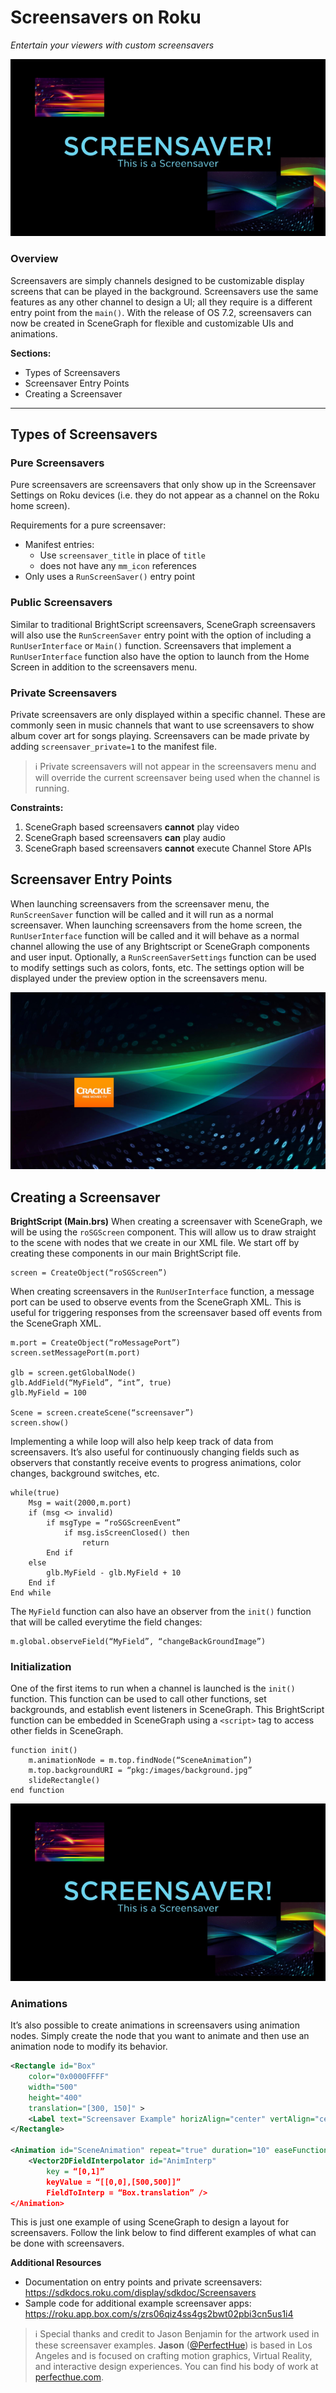 # Screensavers on Roku

_Entertain your viewers with custom screensavers_

![Sample Screensaver](../../images/screensaver-preview.png)

### Overview

Screensavers are simply channels designed to be customizable display screens that can be played in the background. Screensavers use the same features as any other channel to design a UI; all they require is a different entry point from the `main()`. With the release of OS 7.2, screensavers can now be created in SceneGraph for flexible and customizable UIs and animations.

**Sections:**
* Types of Screensavers
* Screensaver Entry Points
* Creating a Screensaver

---

## Types of Screensavers

### Pure Screensavers

Pure screensavers are screensavers that only show up in the Screensaver Settings on Roku devices (i.e. they do not appear as a channel on the Roku home screen).

Requirements for a pure screensaver:
* Manifest entries:
  * Use `screensaver_title` in place of `title`
  * does not have any `mm_icon` references
* Only uses a `RunScreenSaver()` entry point

### Public Screensavers

Similar to traditional BrightScript screensavers, SceneGraph screensavers will also use the `RunScreenSaver` entry point with the option of including a `RunUserInterface` or `Main()` function. Screensavers that implement a `RunUserInterface` function also have the option to launch from the Home Screen in addition to the screensavers menu.

### Private Screensavers

Private screensavers are only displayed within a specific channel. These are commonly seen in music channels that want to use screensavers to show album cover art for songs playing. Screensavers can be made private by adding `screensaver_private=1` to the manifest file.

> :information_source: Private screensavers will not appear in the screensavers menu and will override the current screensaver being used when the channel is running.

**Constraints:**

1.  SceneGraph based screensavers **cannot** play video
2.  SceneGraph based screensavers **can** play audio
3.  SceneGraph based screensavers **cannot** execute Channel Store APIs

## Screensaver Entry Points

When launching screensavers from the screensaver menu, the `RunScreenSaver` function will be called and it will run as a normal screensaver. When launching screensavers from the home screen, the `RunUserInterface` function will be called and it will behave as a normal channel allowing the use of any Brightscript or SceneGraph components and user input. Optionally, a `RunScreenSaverSettings` function can be used to modify settings such as colors, fonts, etc. The settings option will be displayed under the preview option in the screensavers menu.

![Sample Channel Screenshot](../../images/screensaver-screenshot.png)

## Creating a Screensaver

**BrightScript (Main.brs)** When creating a screensaver with SceneGraph, we will be using the `roSGScreen` component. This will allow us to draw straight to the scene with nodes that we create in our XML file. We start off by creating these components in our main BrightScript file.

```brightscript
screen = CreateObject(“roSGScreen”)
```

When creating screensavers in the `RunUserInterface` function, a message port can be used to observe events from the SceneGraph XML. This is useful for triggering responses from the screensaver based off events from the SceneGraph XML.

```brightscript
m.port = CreateObject(“roMessagePort”)
screen.setMessagePort(m.port)

glb = screen.getGlobalNode()
glb.AddField(“MyField”, “int”, true)
glb.MyField = 100

Scene = screen.createScene(“screensaver”)
screen.show()
```

Implementing a while loop will also help keep track of data from screensavers. It’s also useful for continuously changing fields such as observers that constantly receive events to progress animations, color changes, background switches, etc.

```brightscript
while(true)
    Msg = wait(2000,m.port)
    if (msg <> invalid)
        if msgType = “roSGScreenEvent”
            if msg.isScreenClosed() then
                return
        End if
    else
        glb.MyField - glb.MyField + 10
    End if
End while
```

The `MyField` function can also have an observer from the `init()` function that will be called everytime the field changes:

```brightscript
m.global.observeField(“MyField”, “changeBackGroundImage”)
```

### Initialization

One of the first items to run when a channel is launched is the `init()` function. This function can be used to call other functions, set backgrounds, and establish event listeners in SceneGraph. This BrightScript function can be embedded in SceneGraph using a `<script>` tag to access other fields in SceneGraph.

```brightscript
function init()
    m.animationNode = m.top.findNode(“SceneAnimation”)
    m.top.backgroundURI = “pkg:/images/background.jpg”
    slideRectangle()
end function
```

![Screensaver animations](../../images/screensaver-preview.png)

### Animations

It’s also possible to create animations in screensavers using animation nodes. Simply create the node that you want to animate and then use an animation node to modify its behavior.

```xml
<Rectangle id="Box"
    color="0x0000FFFF"
    width="500"
    height="400"
    translation="[300, 150]" >
    <Label text="Screensaver Example" horizAlign="center" vertAlign="center" width="300" height="200" color="0x200000FF"/>
</Rectangle>

<Animation id="SceneAnimation" repeat="true" duration="10" easeFunction="linear" >
    <Vector2DFieldInterpolator id="AnimInterp"
        key = “[0,1]”
        keyValue = “[[0,0],[500,500]]”
        FieldToInterp = “Box.translation” />
</Animation>
```

 This is just one example of using SceneGraph to design a layout for screensavers. Follow the link below to find different examples of what can be done with screensavers.

**Additional Resources**
* Documentation on entry points and private screensavers: https://sdkdocs.roku.com/display/sdkdoc/Screensavers
* Sample code for additional example screensaver apps: https://roku.app.box.com/s/zrs06qiz4ss4gs2bwt02pbi3cn5us1i4

> :information_source: Special thanks and credit to Jason Benjamin for the artwork used in these screensaver examples. **Jason** ([@PerfectHue](https://www.instagram.com/perfecthue)) is based in Los Angeles and is focused on crafting motion graphics, Virtual Reality, and interactive design experiences. You can find his body of work at [perfecthue.com](http://www.perfecthue.com).
